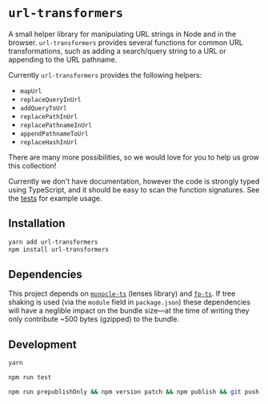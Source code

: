 # `url-transformers`

A small helper library for manipulating URL strings in Node and in the browser. `url-transformers` provides several functions for common URL transformations, such as adding a search/query string to a URL or appending to the URL pathname.

Currently `url-transformers` provides the following helpers:

-   `mapUrl`
-   `replaceQueryInUrl`
-   `addQueryToUrl`
-   `replacePathInUrl`
-   `replacePathnameInUrl`
-   `appendPathnameToUrl`
-   `replaceHashInUrl`

There are many more possibilities, so we would love for you to help us grow this collection!

Currently we don't have documentation, however the code is strongly typed using TypeScript, and it should be easy to scan the function signatures. See the [tests] for example usage.

## Installation

```sh
yarn add url-transformers
npm install url-transformers
```

## Dependencies

This project depends on [`monocle-ts`](https://github.com/gcanti/monocle-ts) (lenses library) and [`fp-ts`](https://github.com/gcanti/fp-ts). If tree shaking is used (via the `module` field in `package.json`) these dependencies will have a neglible impact on the bundle size—at the time of writing they only contribute ~500 bytes (gzipped) to the bundle.

## Development

```sh
yarn

npm run test

npm run prepublishOnly && npm version patch && npm publish && git push && git push --tags
```

[tests]: ./src/tests.ts
